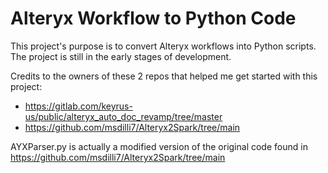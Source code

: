 # Alteryx Workflow to Python Code

This project's purpose is to convert Alteryx workflows into Python scripts. The project is still in the early stages of development.

Credits to the owners of these 2 repos that helped me get started with this project:

- https://gitlab.com/keyrus-us/public/alteryx_auto_doc_revamp/tree/master
- https://github.com/msdilli7/Alteryx2Spark/tree/main

AYXParser.py is actually a modified version of the original code found in https://github.com/msdilli7/Alteryx2Spark/tree/main


